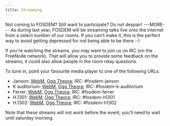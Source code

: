 ```yaml
---
title: Streaming
---
```

Not coming to FOSDEM? Still want to participate? Do not despair!
---MORE---
As during last year, FOSDEM will be streaming talks live onto the
internet from a select number of our rooms. If you can't make it, this
is the perfect way to avoid getting depressed for not being able to be
there :-)

If you're watching the streams, you may want to join us on IRC (on the
FreeNode network). That will allow you to provide some feedback on the
streams; it could also allow people in the room relay questions.

To tune in, point your favourite media player to one of the following
URLs:

- Janson: [WebM](http://streaming.fosdem.org/fosdem/janson.webm.m3u),
  [Ogg Theora](http://streaming.fosdem.org/fosdem/janson.ogg.m3u); IRC:
  #fosdem-janson
- K auditorium:
  [WebM](http://streaming.fosdem.org/fosdem/k-auditorium.webm.m3u),
  [Ogg Theora](http://streaming.fosdem.org/fosdem/k-auditorium.ogg.m3u);
  IRC: #fosdem-k-auditorium
- Ferrer: [WebM](http://streaming.fosdem.org/fosdem/ferrer.webm.m3u),
  [Ogg Theora](http://streaming.fosdem.org/fosdem/ferrer.ogg.m3u); IRC:
  #fosdem-ferrer
- H.1301: [WebM](http://streaming.fosdem.org/fosdem/h1301.webm.m3u),
  [Ogg Theora](http://streaming.fosdem.org/fosdem/h1301.ogg.m3u); IRC:
  #fosdem-h1301
- H.1302: [WebM](http://streaming.fosdem.org/fosdem/h1302.webm.m3u),
  [Ogg Theora](http://streaming.fosdem.org/fosdem/h1302.ogg.m3u); IRC:
  #fosdem-h1302

Note that these streams will not work before the event; you'll need to
wait until saturday morning.
